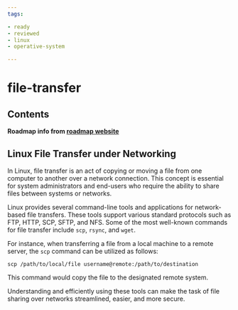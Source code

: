 ```yaml
---
tags:

- ready
- reviewed
- linux
- operative-system

---
```

# file-transfer

## Contents


__Roadmap info from [roadmap website](https://roadmap.sh/linux/networking/file-transfer)__

## Linux File Transfer under Networking


In Linux, file transfer is an act of copying or moving a file from one computer to another over a network connection. This concept is essential for system administrators and end-users who require the ability to share files between systems or networks.


Linux provides several command-line tools and applications for network-based file transfers. These tools support various standard protocols such as FTP, HTTP, SCP, SFTP, and NFS. Some of the most well-known commands for file transfer include `scp`, `rsync`, and `wget`.


For instance, when transferring a file from a local machine to a remote server, the `scp` command can be utilized as follows:



```
scp /path/to/local/file username@remote:/path/to/destination

```

This command would copy the file to the designated remote system.


Understanding and efficiently using these tools can make the task of file sharing over networks streamlined, easier, and more secure.
